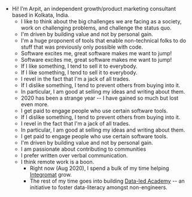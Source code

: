 - Hi! I’m Arpit, an independent growth/product marketing consultant based in Kolkata, India.
    - I like to think about the big challenges we are facing as a society, work on challenging problems, and challenge the status quo.
    - I'm driven by building value and not by personal gain. 
    - I'm a huge proponent of tools that enable non-technical folks to do stuff that was previously only possible with code.
    - Software excites me, great software makes me want to jump!
    - Software excites me, great software makes me want to jump!
    - If I like something, I tend to sell it to everybody. 
    - If I like something, I tend to sell it to everybody.
    - I revel in the fact that I'm a jack of all trades.
    - If I dislike something, I tend to prevent others from buying into it.
    - In particular, I am good at selling my ideas and writing about them.
    - 2020 has been a strange year -- I have gained so much but lost even more.
    - I get paid to engage people who use certain software tools.
    - If I dislike something, I tend to prevent others from buying into it.
    - I revel in the fact that I'm a jack of all trades.
    - In particular, I am good at selling my ideas and writing about them.
    - I get paid to engage people who use certain software tools.
    - I'm driven by building value and not by personal gain.
    - I am passionate about contributing to communities
    - I prefer written over verbal communication.
    - I think remote work is a boon.
        - Right now (Aug 2020), I spend a bulk of my time helping [Integromat](https://www.integromat.com) grow.
        - The rest of my time goes into building [Data-led Academy](http://dataled.academy/) -- an initiative to foster data-literacy amongst non-engineers. 
